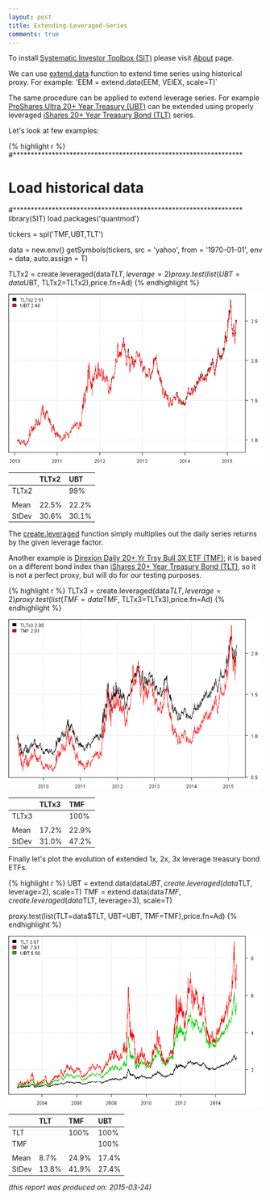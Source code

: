 ```yaml
---
layout: post
title: Extending-Leveraged-Series
comments: true
---
```



To install [Systematic Investor Toolbox (SIT)](https://github.com/systematicinvestor/SIT) please visit [About](/about) page.





We can use [extend.data](https://github.com/systematicinvestor/SIT/blob/master/R/data.r) function 
to extend time series using historical proxy. For example:
'EEM = extend.data(EEM, VEIEX, scale=T)`

The same procedure can be applied to extend leverage series. For example
[ProShares Ultra 20+ Year Treasury (UBT)](http://www.proshares.com/funds/ubt.html)
can be extended using properly leveraged [iShares 20+ Year Treasury Bond (TLT)](http://www.ishares.com/us/products/239454/ishares-20-year-treasury-bond-etf)
series.

Let's look at few examples:


{% highlight r %}
#*****************************************************************
# Load historical data
#*****************************************************************
library(SIT)
load.packages('quantmod')

tickers = spl('TMF,UBT,TLT')

data = new.env()
getSymbols(tickers, src = 'yahoo', from = '1970-01-01', env = data, auto.assign = T)   

TLTx2 = create.leveraged(data$TLT, leverage=2)    
proxy.test(list(UBT=data$UBT, TLTx2=TLTx2),price.fn=Ad)
{% endhighlight %}

![plot of chunk plot-2](/public/images/2015-03-23-Extending-Leveraged-Series/plot-2-1.png) 

|      |TLTx2 |UBT   |
|:-----|:-----|:-----|
|TLTx2 |      |99%   |
|      |      |      |
|Mean  |22.5% |22.2% |
|StDev |30.6% |30.1% |
    

The [create.leveraged](https://github.com/systematicinvestor/SIT/blob/master/R/data.r) function
simply multiplies out the daily series returns by the given leverage factor.

Another example is [Direxion Daily 20+ Yr Trsy Bull 3X ETF (TMF)](http://www.direxioninvestments.com/products/direxion-daily-20-year-treasury-bull-3x-etf); 
it is based on a different bond index than [iShares 20+ Year Treasury Bond (TLT)](http://www.ishares.com/us/products/239454/ishares-20-year-treasury-bond-etf),
so it is not a perfect proxy, but will do for our testing purposes.



{% highlight r %}
TLTx3 = create.leveraged(data$TLT, leverage=2)    
proxy.test(list(TMF=data$TMF, TLTx3=TLTx3),price.fn=Ad)
{% endhighlight %}

![plot of chunk plot-3](/public/images/2015-03-23-Extending-Leveraged-Series/plot-3-1.png) 

|      |TLTx3 |TMF   |
|:-----|:-----|:-----|
|TLTx3 |      |100%  |
|      |      |      |
|Mean  |17.2% |22.9% |
|StDev |31.0% |47.2% |
    

Finally let's plot the evolution of extended 1x, 2x, 3x leverage treasury bond ETFs.


{% highlight r %}
UBT = extend.data(data$UBT, create.leveraged(data$TLT, leverage=2), scale=T)
TMF = extend.data(data$TMF, create.leveraged(data$TLT, leverage=3), scale=T)    

proxy.test(list(TLT=data$TLT, UBT=UBT, TMF=TMF),price.fn=Ad)
{% endhighlight %}

![plot of chunk plot-4](/public/images/2015-03-23-Extending-Leveraged-Series/plot-4-1.png) 

|      |TLT   |TMF   |UBT   |
|:-----|:-----|:-----|:-----|
|TLT   |      |100%  |100%  |
|TMF   |      |      |100%  |
|      |      |      |      |
|Mean  | 8.7% |24.9% |17.4% |
|StDev |13.8% |41.9% |27.4% |
    


*(this report was produced on: 2015-03-24)*
